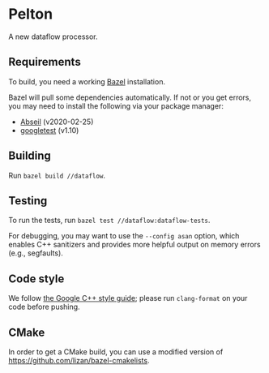 # Pelton

A new dataflow processor.

## Requirements

To build, you need a working [Bazel](https://docs.bazel.build/versions/3.5.0/install.html)
installation.

Bazel will pull some dependencies automatically. If not or you get errors, you may need to
install the following via your package manager:
 * [Abseil](https://abseil.io/) (v2020-02-25)
 * [googletest](https://github.com/google/googletest) (v1.10)

## Building

Run `bazel build //dataflow`.

## Testing

To run the tests, run `bazel test //dataflow:dataflow-tests`.

For debugging, you may want to use the `--config asan` option, which enables C++
sanitizers and provides more helpful output on memory errors (e.g., segfaults).

## Code style

We follow [the Google C++ style guide](https://google.github.io/styleguide/cppguide.html);
please run `clang-format` on your code before pushing.



## CMake
In order to get a CMake build, you can use a modified version of <https://github.com/lizan/bazel-cmakelists>.